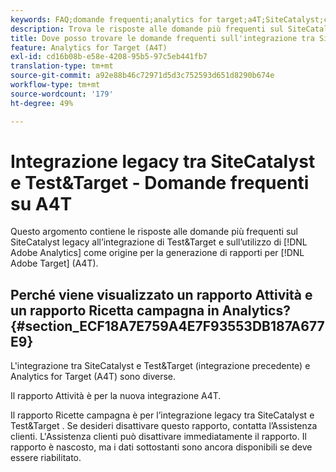 ```yaml
---
keywords: FAQ;domande frequenti;analytics for target;a4T;SiteCatalyst;campagna>ricetta;Test&Target;integrazione
description: Trova le risposte alle domande più frequenti sul SiteCatalyst legacy all’integrazione di Test&Target e sull’utilizzo di Analytics for [!DNL Target] (A4T).
title: Dove posso trovare le domande frequenti sull'integrazione tra SiteCatalyst e Test&Target?
feature: Analytics for Target (A4T)
exl-id: cd16b08b-e58e-4208-95b5-97c5eb441fb7
translation-type: tm+mt
source-git-commit: a92e88b46c72971d5d3c752593d651d8290b674e
workflow-type: tm+mt
source-wordcount: '179'
ht-degree: 49%

---
```


# Integrazione legacy tra SiteCatalyst e Test&amp;Target - Domande frequenti su A4T

Questo argomento contiene le risposte alle domande più frequenti sul SiteCatalyst legacy all’integrazione di Test&amp;Target e sull’utilizzo di [!DNL Adobe Analytics] come origine per la generazione di rapporti per [!DNL Adobe Target] (A4T).

## Perché viene visualizzato un rapporto Attività e un rapporto Ricetta campagna in Analytics? {#section_ECF18A7E759A4E7F93553DB187A677E9}

L&#39;integrazione tra SiteCatalyst e Test&amp;Target (integrazione precedente) e Analytics for Target (A4T) sono diverse.

Il rapporto Attività è per la nuova integrazione A4T.

Il rapporto Ricette campagna è per l’integrazione legacy tra SiteCatalyst e Test&amp;Target . Se desideri disattivare questo rapporto, contatta l’Assistenza clienti. L&#39;Assistenza clienti può disattivare immediatamente il rapporto. Il rapporto è nascosto, ma i dati sottostanti sono ancora disponibili se deve essere riabilitato.
